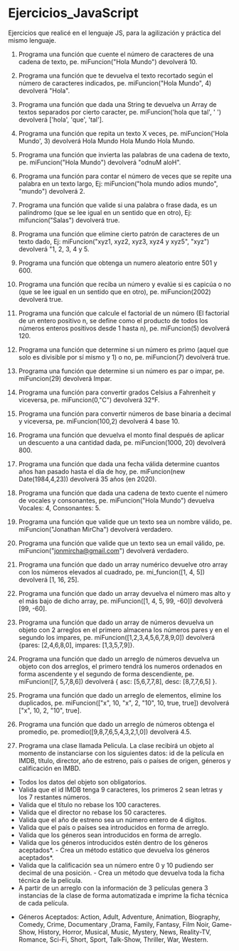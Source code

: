 # Ejercicios_JavaScript
Ejercicios que realicé en el lenguaje JS, para la agilización y práctica del mismo lenguaje.


1) Programa una función que cuente el número de caracteres de una cadena de texto, pe. miFuncion("Hola Mundo") devolverá 10.

2) Programa una función que te devuelva el texto recortado según el número de caracteres indicados, pe. miFuncion("Hola Mundo", 4) devolverá "Hola".

3) Programa una función que dada una String te devuelva un Array de textos separados por cierto caracter, pe. miFuncion('hola que tal', ' ') devolverá ['hola', 'que', 'tal'].

4) Programa una función que repita un texto X veces, pe. miFuncion('Hola Mundo', 3) devolverá Hola Mundo Hola Mundo Hola Mundo.

5) Programa una función que invierta las palabras de una cadena de texto, pe. miFuncion("Hola Mundo") devolverá "odnuM aloH".

6) Programa una función para contar el número de veces que se repite una palabra en un texto largo, Ej: miFuncion("hola mundo adios mundo", "mundo") devolverá 2.

7) Programa una función que valide si una palabra o frase dada, es un palíndromo (que se lee igual en un sentido que en otro), Ej: mifuncion("Salas") devolverá true.

8) Programa una función que elimine cierto patrón de caracteres de un texto dado, Ej: miFuncion("xyz1, xyz2, xyz3, xyz4 y xyz5", "xyz") devolverá "1, 2, 3, 4 y 5.

9) Programa una función que obtenga un numero aleatorio entre 501 y 600.

10) Programa una función que reciba un número y evalúe si es capicúa o no (que se lee igual en un sentido que en otro), pe. miFuncion(2002) devolverá true.

11) Programa una función que calcule el factorial de un número (El factorial de un entero positivo n, se define como el producto de todos los números enteros positivos desde 1 hasta n), pe. miFuncion(5) devolverá 120.

12) Programa una función que determine si un número es primo (aquel que solo es divisible por sí mismo y 1) o no, pe. miFuncion(7) devolverá true.

13) Programa una función que determine si un número es par o impar, pe. miFuncion(29) devolverá Impar.

14) Programa una función para convertir grados Celsius a Fahrenheit y viceversa, pe. miFuncion(0,"C") devolverá 32°F.

15) Programa una función para convertir números de base binaria a decimal y viceversa, pe. miFuncion(100,2) devolverá 4 base 10.

16) Programa una función que devuelva el monto final después de aplicar un descuento a una cantidad dada, pe. miFuncion(1000, 20) devolverá 800.

17) Programa una función que dada una fecha válida determine cuantos años han pasado hasta el día de hoy, pe. miFuncion(new Date(1984,4,23)) devolverá 35 años (en 2020). 


18) Programa una función que dada una cadena de texto cuente el número de vocales y consonantes, pe. miFuncion("Hola Mundo") devuelva Vocales: 4, Consonantes: 5.

19) Programa una función que valide que un texto sea un nombre válido, pe. miFuncion("Jonathan MirCha") devolverá verdadero.

20) Programa una función que valide que un texto sea un email válido, pe. miFuncion("jonmircha@gmail.com") devolverá verdadero. 

21) Programa una función que dado un array numérico devuelve otro array con los números elevados al cuadrado, pe. mi_funcion([1, 4, 5]) devolverá [1, 16, 25].

22) Programa una función que dado un array devuelva el número mas alto y el más bajo de dicho array, pe. miFuncion([1, 4, 5, 99, -60]) devolverá [99, -60].

23) Programa una función que dado un array de números devuelva un objeto con 2 arreglos en el primero almacena los números pares y en el segundo los impares, pe. miFuncion([1,2,3,4,5,6,7,8,9,0]) devolverá {pares: [2,4,6,8,0], impares: [1,3,5,7,9]}.

24) Programa una función que dado un arreglo de números devuelva un objeto con dos arreglos, el primero tendrá los numeros ordenados en forma ascendente y el segundo de forma descendiente, pe. miFuncion([7, 5,7,8,6]) devolverá { asc: [5,6,7,7,8], desc: [8,7,7,6,5] }.

25) Programa una función que dado un arreglo de elementos, elimine los duplicados, pe. miFuncion(["x", 10, "x", 2, "10", 10, true, true]) devolverá ["x", 10, 2, "10", true].

26) Programa una función que dado un arreglo de números obtenga el promedio, pe. promedio([9,8,7,6,5,4,3,2,1,0]) devolverá 4.5. 

27) Programa una clase llamada Pelicula. La clase recibirá un objeto al momento de instanciarse con los siguientes datos: id de la película en IMDB, título, director, año de estreno, país o países de origen, géneros y calificación en IMBD.

- Todos los datos del objeto son obligatorios. 
- Valida que el id IMDB tenga 9 caracteres, los primeros 2 sean letras y los 7 restantes números. 
- Valida que el título no rebase los 100 caracteres. 
- Valida que el director no rebase los 50 caracteres. 
- Valida que el año de estreno sea un número entero de 4 dígitos. 
- Valida que el país o países sea introducidos en forma de arreglo. 
- Valida que los géneros sean introducidos en forma de arreglo. 
- Valida que los géneros introducidos estén dentro de los géneros aceptados*. - Crea un método estático que devuelva los géneros aceptados*. 
- Valida que la calificación sea un número entre 0 y 10 pudiendo ser decimal de una posición. - Crea un método que devuelva toda la ficha técnica de la película. 
- A partir de un arreglo con la información de 3 películas genera 3 instancias de la clase de forma automatizada e imprime la ficha técnica de cada película. 

* Géneros Aceptados: Action, Adult, Adventure, Animation, Biography, Comedy, Crime, Documentary ,Drama, Family, Fantasy, Film Noir, Game-Show, History, Horror, Musical, Music, Mystery, News, Reality-TV, Romance, Sci-Fi, Short, Sport, Talk-Show, Thriller, War, Western.

